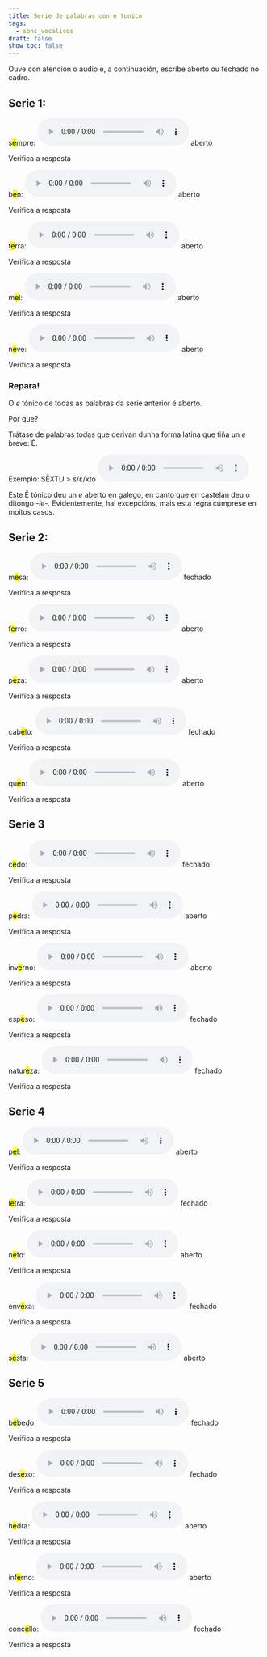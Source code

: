 ```yaml
---
title: Serie de palabras con e tonico
tags:
  - sons_vocalicos
draft: false
show_toc: false
---
```

Ouve con atención o audio e, a continuación, escribe aberto ou fechado no cadro.

## Serie 1:

s<mark>e</mark>mpre: <audio src="https://ilg.usc.es/pronuncia/mp3/s/1028.mp3" controls> </audio> <e-answer>aberto</e-answer>

<e-validate>Verifica a resposta</e-validate>

b<mark>e</mark>n: <audio src="https://ilg.usc.es/pronuncia/mp3/b/877.mp3" controls> </audio> <e-answer>aberto</e-answer>

<e-validate>Verifica a resposta</e-validate>

t<mark>e</mark>rra: <audio src="https://ilg.usc.es/pronuncia/mp3/t/947.mp3" controls> </audio> <e-answer>aberto</e-answer>

<e-validate>Verifica a resposta</e-validate>

m<mark>e</mark>l: <audio src="https://ilg.usc.es/pronuncia/mp3/m/1422.mp3" controls> </audio> <e-answer>aberto</e-answer>

<e-validate>Verifica a resposta</e-validate>

n<mark>e</mark>ve: <audio src="https://ilg.usc.es/pronuncia/mp3/n/620.mp3" controls> </audio> <e-answer>aberto</e-answer>

<e-validate>Verifica a resposta</e-validate>

### Repara!

O *e* tónico de todas as palabras da serie anterior é <e-answer>aberto</e-answer>.

Por que?

Trátase de palabras todas que derivan dunha forma latina que tiña un *e* breve: Ĕ. 

Exemplo: SĔXTU > s/ε/xto  <audio src="https://ilg.usc.es/pronuncia/mp3/s/1370.mp3" controls>

Este Ĕ tónico deu un *e* <e-answer>aberto</e-answer> en galego, en canto que en castelán deu o ditongo *\-ie-.* Evidentemente, hai excepcións, mais esta regra cúmprese en moitos casos. 

## Serie 2:

m<mark>e</mark>sa: <audio src="https://ilg.usc.es/pronuncia/mp3/m/1733.mp3" controls> </audio> <e-answer>fechado</e-answer>

<e-validate>Verifica a resposta</e-validate>

f<mark>e</mark>rro: <audio src="https://ilg.usc.es/pronuncia/mp3/f/774.mp3" controls> </audio> <e-answer>aberto</e-answer>

<e-validate>Verifica a resposta</e-validate>

p<mark>e</mark>za: <audio src="https://ilg.usc.es/pronuncia/mp3/p/2263.mp3" controls> </audio> <e-answer>aberto</e-answer>

<e-validate>Verifica a resposta</e-validate>

cab<mark>e</mark>lo: <audio src="https://ilg.usc.es/pronuncia/mp3/c/64.mp3" controls> </audio> <e-answer>fechado</e-answer>

<e-validate>Verifica a resposta</e-validate>

qu<mark>e</mark>n: <audio src="https://ilg.usc.es/pronuncia/mp3/q/88.mp3" controls> </audio> <e-answer>aberto</e-answer>

<e-validate>Verifica a resposta</e-validate>

## Serie 3

c<mark>e</mark>do: <audio src="https://ilg.usc.es/pronuncia/mp3/c/2305.mp3" controls> </audio> <e-answer>fechado</e-answer>

<e-validate>Verifica a resposta</e-validate>

p<mark>e</mark>dra: <audio src="https://ilg.usc.es/pronuncia/mp3/p/1369.mp3" controls> </audio> <e-answer>aberto</e-answer>

<e-validate>Verifica a resposta</e-validate>

inv<mark>e</mark>rno: <audio src="https://ilg.usc.es/pronuncia/mp3/i/2925.mp3" controls> </audio> <e-answer>aberto</e-answer>

<e-validate>Verifica a resposta</e-validate>

esp<mark>e</mark>so: <audio src="https://ilg.usc.es/pronuncia/mp3/e/3190.mp3" controls> </audio> <e-answer>fechado</e-answer>

<e-validate>Verifica a resposta</e-validate>

natur<mark>e</mark>za: <audio src="https://ilg.usc.es/pronuncia/mp3/n/193.mp3" controls> </audio> <e-answer>fechado</e-answer>

<e-validate>Verifica a resposta</e-validate>

## Serie 4

p<mark>e</mark>l: <audio src="https://ilg.usc.es/pronuncia/mp3/q/88.mp3" controls> </audio> <e-answer>aberto</e-answer>

<e-validate>Verifica a resposta</e-validate>

l<mark>e</mark>tra: <audio src="https://ilg.usc.es/pronuncia/mp3/l/902.mp3" controls> </audio> <e-answer>fechado</e-answer>

<e-validate>Verifica a resposta</e-validate>

n<mark>e</mark>to: <audio src="https://ilg.usc.es/pronuncia/mp3/n/497.mp3" controls> </audio> <e-answer>aberto</e-answer>

<e-validate>Verifica a resposta</e-validate>

env<mark>e</mark>xa: <audio src="https://ilg.usc.es/pronuncia/mp3/e/1918.mp3" controls> </audio> <e-answer>fechado</e-answer>

<e-validate>Verifica a resposta</e-validate>

s<mark>e</mark>sta: <audio src="https://ilg.usc.es/pronuncia/mp3/s/1313.mp3" controls> </audio> <e-answer>aberto</e-answer>

## Serie 5

b<mark>é</mark>bedo: <audio src="https://ilg.usc.es/pronuncia/mp3/b/773.mp3" controls> </audio> <e-answer>fechado</e-answer>

<e-validate>Verifica a resposta</e-validate>

des<mark>e</mark>xo: <audio src="https://ilg.usc.es/pronuncia/mp3/d/1999.mp3" controls> </audio> <e-answer>fechado</e-answer>

<e-validate>Verifica a resposta</e-validate>

h<mark>e</mark>dra: <audio src="https://ilg.usc.es/pronuncia/mp3/h/142.mp3" controls> </audio> <e-answer>aberto</e-answer>

<e-validate>Verifica a resposta</e-validate>

inf<mark>e</mark>rno: <audio src="https://ilg.usc.es/pronuncia/mp3/i/1669.mp3" controls> </audio> <e-answer>aberto</e-answer>

<e-validate>Verifica a resposta</e-validate>

conc<mark>e</mark>llo: <audio src="https://ilg.usc.es/pronuncia/mp3/c/4960.mp3" controls> </audio> <e-answer>fechado</e-answer>

<e-validate>Verifica a resposta</e-validate>
